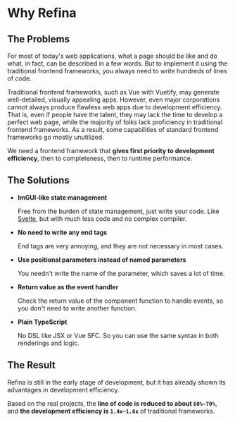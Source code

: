 # Why Refina

## The Problems

For most of today's web applications, what a page should be like and do what, in fact, can be described in a few words. But to implement it using the traditional frontend frameworks, you always need to write hundreds of lines of code.

Traditional frontend frameworks, such as Vue with Vuetify, may generate well-detailed, visually appealing apps. However, even major corporations cannot always produce flawless web apps due to development efficiency. That is, even if people have the talent, they may lack the time to develop a perfect web page, while the majority of folks lack proficiency in traditional frontend frameworks. As a result, some capabilities of standard frontend frameworks go mostly unutilized.

We need a frontend framework that **gives first priority to development efficiency**, then to completeness, then to runtime performance.

## The Solutions

- **ImGUI-like state management**

  Free from the burden of state management, just write your code. Like [Svelte](https://svelte.dev/), but with much less code and no complex compiler.

- **No need to write any end tags**

  End tags are very annoying, and they are not necessary in most cases.

- **Use positional parameters instead of named parameters**

  You needn't write the name of the parameter, which saves a lot of time.

- **Return value as the event handler**

  Check the return value of the component function to handle events, so you don't need to write another function.

- **Plain TypeScript**

  No DSL like JSX or Vue SFC. So you can use the same syntax in both renderings and logic.

## The Result

Refina is still in the early stage of development, but it has already shown its advantages in development efficiency.

Based on the real projects, the **line of code is reduced to about `60%~70%`**, and **the development efficiency is `1.4x~1.6x`** of traditional frameworks.
